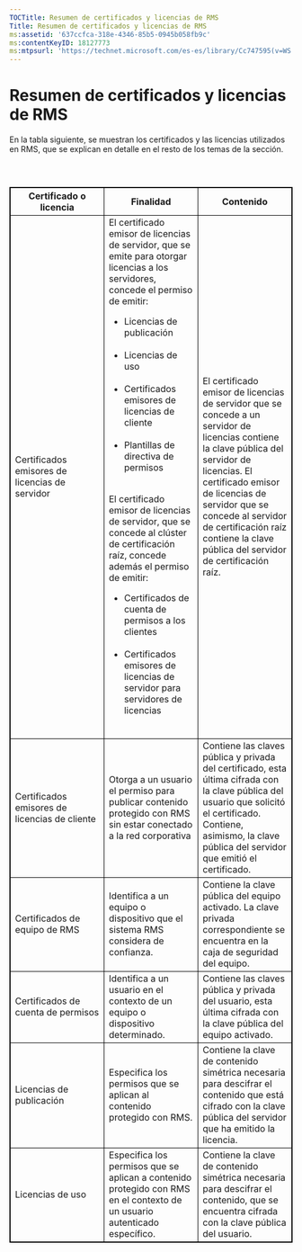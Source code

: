 ```yaml
---
TOCTitle: Resumen de certificados y licencias de RMS
Title: Resumen de certificados y licencias de RMS
ms:assetid: '637ccfca-318e-4346-85b5-0945b058fb9c'
ms:contentKeyID: 18127773
ms:mtpsurl: 'https://technet.microsoft.com/es-es/library/Cc747595(v=WS.10)'
---
```


Resumen de certificados y licencias de RMS
==========================================

En la tabla siguiente, se muestran los certificados y las licencias utilizados en RMS, que se explican en detalle en el resto de los temas de la sección.

###  

 
<table style="border:1px solid black;">
<colgroup>
<col width="33%" />
<col width="33%" />
<col width="33%" />
</colgroup>
<thead>
<tr class="header">
<th style="border:1px solid black;" >Certificado o licencia</th>
<th style="border:1px solid black;" >Finalidad</th>
<th style="border:1px solid black;" >Contenido</th>
</tr>
</thead>
<tbody>
<tr class="odd">
<td style="border:1px solid black;">Certificados emisores de licencias de servidor</td>
<td style="border:1px solid black;">El certificado emisor de licencias de servidor, que se emite para otorgar licencias a los servidores, concede el permiso de emitir:
<ul>
<li>Licencias de publicación<br />
<br />
</li>
<li>Licencias de uso<br />
<br />
</li>
<li>Certificados emisores de licencias de cliente<br />
<br />
</li>
<li>Plantillas de directiva de permisos<br />
<br />
</li>
</ul>
El certificado emisor de licencias de servidor, que se concede al clúster de certificación raíz, concede además el permiso de emitir:
<ul>
<li>Certificados de cuenta de permisos a los clientes<br />
<br />
</li>
<li>Certificados emisores de licencias de servidor para servidores de licencias<br />
<br />
</li>
</ul></td>
<td style="border:1px solid black;">El certificado emisor de licencias de servidor que se concede a un servidor de licencias contiene la clave pública del servidor de licencias.
El certificado emisor de licencias de servidor que se concede al servidor de certificación raíz contiene la clave pública del servidor de certificación raíz.</td>
</tr>
<tr class="even">
<td style="border:1px solid black;">Certificados emisores de licencias de cliente</td>
<td style="border:1px solid black;">Otorga a un usuario el permiso para publicar contenido protegido con RMS sin estar conectado a la red corporativa</td>
<td style="border:1px solid black;">Contiene las claves pública y privada del certificado, esta última cifrada con la clave pública del usuario que solicitó el certificado. Contiene, asimismo, la clave pública del servidor que emitió el certificado.</td>
</tr>
<tr class="odd">
<td style="border:1px solid black;">Certificados de equipo de RMS</td>
<td style="border:1px solid black;">Identifica a un equipo o dispositivo que el sistema RMS considera de confianza.</td>
<td style="border:1px solid black;">Contiene la clave pública del equipo activado. La clave privada correspondiente se encuentra en la caja de seguridad del equipo.</td>
</tr>
<tr class="even">
<td style="border:1px solid black;">Certificados de cuenta de permisos</td>
<td style="border:1px solid black;">Identifica a un usuario en el contexto de un equipo o dispositivo determinado.</td>
<td style="border:1px solid black;">Contiene las claves pública y privada del usuario, esta última cifrada con la clave pública del equipo activado.</td>
</tr>
<tr class="odd">
<td style="border:1px solid black;">Licencias de publicación</td>
<td style="border:1px solid black;">Especifica los permisos que se aplican al contenido protegido con RMS.</td>
<td style="border:1px solid black;">Contiene la clave de contenido simétrica necesaria para descifrar el contenido que está cifrado con la clave pública del servidor que ha emitido la licencia.</td>
</tr>
<tr class="even">
<td style="border:1px solid black;">Licencias de uso</td>
<td style="border:1px solid black;">Especifica los permisos que se aplican a contenido protegido con RMS en el contexto de un usuario autenticado específico.</td>
<td style="border:1px solid black;">Contiene la clave de contenido simétrica necesaria para descifrar el contenido, que se encuentra cifrada con la clave pública del usuario.</td>
</tr>
</tbody>
</table>
